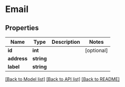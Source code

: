 # Email

## Properties
Name | Type | Description | Notes
------------ | ------------- | ------------- | -------------
**id** | **int** |  | [optional] 
**address** | **string** |  | 
**label** | **string** |  | 

[[Back to Model list]](../README.md#documentation-for-models) [[Back to API list]](../README.md#documentation-for-api-endpoints) [[Back to README]](../README.md)


